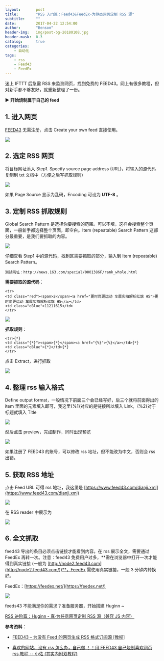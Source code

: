 ```yaml
---
layout:       post
title:        "RSS 入门篇：Feed43&FeedEx-为静态网页定制 RSS 源"
subtitle:     ""
date:         2017-04-22 12:54:00
author:       "Benson"
header-img:   img/post-bg-20180108.jpg
header-mask:  0.3
catalog:      true
categories:
    - 自动化
tags:
    - rss
    - Feed43
    - FeedEx
---
```

迷上 IFTTT 后急需 RSS 来监测网页，找到免费的 FEED43。网上有很多教程，但对新手都不够友好，就重新整理了一份。

**► 开始烧制属于自己的 feed**

## 1. 进入网页

[FEED43](http://www.feed43.com/) 无需注册，点击 Create your own feed 直接使用。

![](https://pic1.zhimg.com/v2-b5da0b08f632376fad3925a779e373b4_r.jpg)

## 2. 选定 RSS 网页

将目标网址添入 Step1. Specify source page address (URL)，将输入的源代码复制到 txt 文档中（方便之后写抓取规则）

![](https://pic1.zhimg.com/v2-1b687a5b1c325ba6d04fbdcc13b95668_r.jpg)

如果 Page Source 显示为乱码，Encoding 可设为 **UTF-8** 。

## 3. 定制 RSS 抓取规则

Global Search Pattern 是选择你要搜索的范围。可以不填，这样会搜索整个页面，一般新手都选择整个页面，即空白。Item (repeatable) Search Pattern 这部分最重要，是我们要抓取的内容。

![](https://pic1.zhimg.com/v2-b1fa90c59739bddc0c27134cd36ba6bc_r.jpg)

仔细查看 Step1 中的源代码，找到区需要抓取的部分，输入到 Item (repeatable) Search Pattern。

```text
测试网址：http://news.163.com/special/0001386F/rank_whole.html
```

**需要抓取的源代码**：

```text
<tr>
<td class="red"><span>2</span><a href="更时尚更运动 车展实拍解析红旗 H5">更时尚更运动 车展实拍解析红旗 H5</a></td>
<td class="cBlue">11211615</td>
</tr>
```

![](https://pic2.zhimg.com/v2-cf6dbf2c09189f7517ec63abdc80c50d_r.jpg)

**抓取规则**：

```text
<tr>{*}
<td class="{*}"><span>{*}</span><a href="{%}">{%}</a></td>{*}
<td class="cBlue">{*}</td>{*}
</tr>
```

点击 Extract，进行抓取

![](https://pic4.zhimg.com/v2-e9486741a6229ab258a95147f584571b_r.jpg)

## 4. 整理 rss 输入格式

Define output format，一般情况下前面三个会已经写好，后三个就将前面得出的 item 里面的元素填入即可，我这里{%1}对应的是链接所以填入 Link，{%2}对于标题就填入 Title

![](https://pic1.zhimg.com/v2-b4614f5c46090f2eb762aac87d604350_r.jpg)

然后点击 preview，完成制作，同时出现预览

![](https://pic2.zhimg.com/v2-498bf1f1c0b14da172498b58f59e39b9_r.jpg)

如果注册了 FEED43 的账号，可以修改 rss 地址，但不能改为中文，否则会 rss 出错。

## 5. 获取 RSS 地址

点击 Feed URL 可得 rss 地址，我这里是 [https://www.feed43.com/dianji.xml](https://www.feed43.com/dianji.xml)

![](https://pic1.zhimg.com/v2-f3b00e876d8df136f7d354b4fc22f900_r.jpg)

在 RSS reader 中展示为

![](https://pic4.zhimg.com/v2-6d8f503ff3da16eb985ca1d3ae2de98f_r.jpg)

## 6. 全文抓取

feed43 导出的条目必须点击链接才能看到内容。在 rss 展示全文，需要通过 FeedEx 再转一次。注意：feed43 免费用户过多，**需在浏览器中打开一次才能得到真实链接 (一般为 [http://node2.feed43.com](http://node2.feed43.com/))**，FeedEx 需使用真实链接，一般 3 分钟内转换好。

FeedEx：[https://feedex.net/](https://feedex.net/)

![](https://pic4.zhimg.com/v2-8e3701adffa1d6fb4ea10dda2704988b_r.jpg)

feeds43 不能满足你的需求？准备服务器，开始搭建 Huginn ~

[RSS 进阶篇：Huginn - 真·为任意网页定制 RSS 源（兼容 JS 内容）](https://zhuanlan.zhihu.com/p/46216545)

**参考资料**：

* [FEED43 – 为没有 Feed 的网页生成 RSS 格式订阅源 [教程]](http://www.appinn.com/feed43/)

* [喜欢的网站，没有 rss 怎么办，自己做 ！！用 FEED43 自己烧制喜欢网页 rss 教程 -- 小佑 (其实内附双教程)](https://www.douban.com/note/199431341/)
